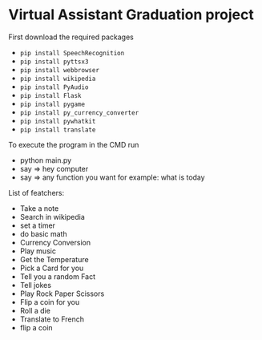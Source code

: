 # Virtual Assistant Graduation project

First download the required packages

- `pip install SpeechRecognition`
- `pip install pyttsx3`
- `pip install webbrowser`
- `pip install wikipedia`
- `pip install PyAudio`
- `pip install Flask`
- `pip install pygame`
- `pip install py_currency_converter`
- `pip install pywhatkit`
- `pip install translate`

To execute the program in the CMD run

- python main.py
- say => hey computer
- say => any function you want for example: what is today

List of featchers:

- Take a note
- Search in wikipedia
- set a timer
- do basic math
- Currency Conversion
- Play music
- Get the Temperature
- Pick a Card for you
- Tell you a random Fact
- Tell jokes
- Play Rock Paper Scissors
- Flip a coin for you
- Roll a die
- Translate to French
- flip a coin
